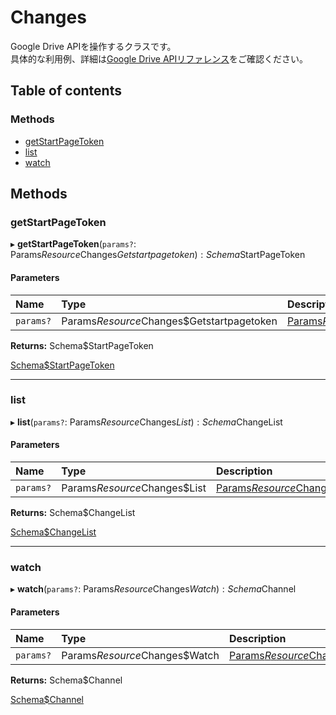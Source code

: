 # Changes


Google Drive APIを操作するクラスです。<br>具体的な利用例、詳細は[Google Drive APIリファレンス](https://developers.google.com/drive/api/v3/reference)をご確認ください。

## Table of contents

### Methods

- [getStartPageToken](changes.md#getstartpagetoken)
- [list](changes.md#list)
- [watch](changes.md#watch)

## Methods

### getStartPageToken

▸ **getStartPageToken**(`params?`: Params$Resource$Changes$Getstartpagetoken): Schema$StartPageToken

#### Parameters

| Name | Type | Description |
| :------ | :------ | :------ |
| `params?` | Params$Resource$Changes$Getstartpagetoken | <a href="https://googleapis.dev/nodejs/googleapis/66.0.0/drive/interfaces/Params$Resource$Changes$Getstartpagetoken-1.html">Params$Resource$Changes$Getstartpagetoken</a> |

**Returns:** Schema$StartPageToken

<a href="https://googleapis.dev/nodejs/googleapis/66.0.0/drive/interfaces/Schema$StartPageToken-1.html">Schema$StartPageToken</a>

___

### list

▸ **list**(`params?`: Params$Resource$Changes$List): Schema$ChangeList

#### Parameters

| Name | Type | Description |
| :------ | :------ | :------ |
| `params?` | Params$Resource$Changes$List | <a href="https://googleapis.dev/nodejs/googleapis/66.0.0/drive/interfaces/Params$Resource$Changes$List-1.html">Params$Resource$Changes$List</a> |

**Returns:** Schema$ChangeList

<a href="https://googleapis.dev/nodejs/googleapis/66.0.0/drive/interfaces/Schema$ChangeList-1.html">Schema$ChangeList</a>

___

### watch

▸ **watch**(`params?`: Params$Resource$Changes$Watch): Schema$Channel

#### Parameters

| Name | Type | Description |
| :------ | :------ | :------ |
| `params?` | Params$Resource$Changes$Watch | <a href="https://googleapis.dev/nodejs/googleapis/66.0.0/drive/interfaces/Params$Resource$Changes$Watch-1.html">Params$Resource$Changes$Watch</a> |

**Returns:** Schema$Channel

<a href="https://googleapis.dev/nodejs/googleapis/66.0.0/drive/interfaces/Schema$Channel-1.html">Schema$Channel</a>
